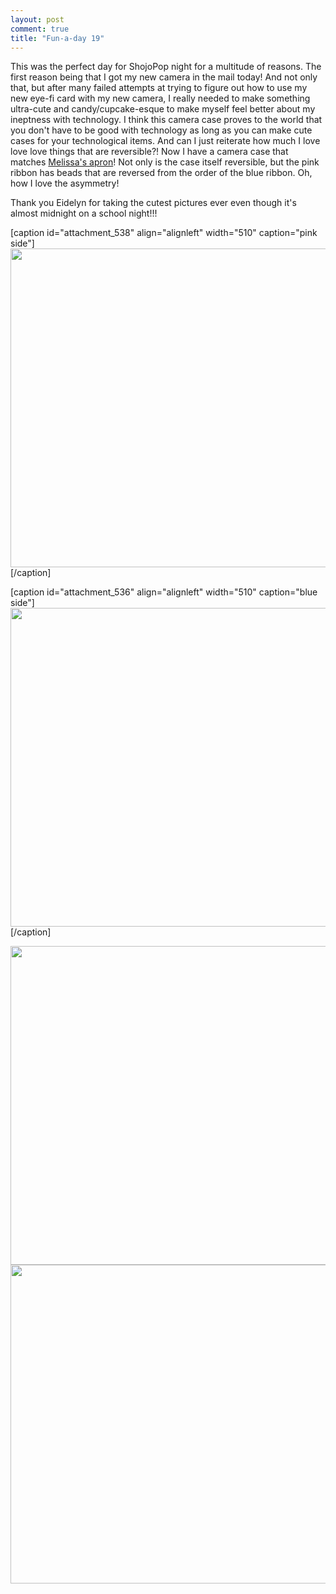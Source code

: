 ```yaml
---
layout: post
comment: true
title: "Fun-a-day 19"
---
```

This was the perfect day for ShojoPop night for a multitude of reasons. The first reason being that I got my new camera in the mail today! And not only that, but after many failed attempts at trying to figure out how to use my new eye-fi card with my new camera, I really needed to make something ultra-cute and candy/cupcake-esque to make myself feel better about my ineptness with technology. I think this camera case proves to the world that you don't have to be good with technology as long as you can make cute cases for your technological items. And can I just reiterate how much I love love love things that are reversible?! Now I have a camera case that matches <a href="http://ieatcupcakes.com/2010/07/12/cupcake-apron/">Melissa's apron</a>! Not only is the case itself reversible, but the pink ribbon has beads that are reversed from the order of the blue ribbon. Oh, how I love the asymmetry!

Thank you Eidelyn for taking the cutest pictures ever even though it's almost midnight on a school night!!!

[caption id="attachment_538" align="alignleft" width="510" caption="pink side"]<a rel="attachment wp-att-538" href="http://ieatcupcakes.com/2011/01/19/fun-a-day-19/camera-case-pink/"><img class="size-medium wp-image-538" title="camera-case-pink" src="http://ieatcupcakes.com/wp-content/uploads/2011/01/camera-case-pink-510x510.jpg" alt="" width="510" height="510" /></a>[/caption]

[caption id="attachment_536" align="alignleft" width="510" caption="blue side"]<a rel="attachment wp-att-536" href="http://ieatcupcakes.com/2011/01/19/fun-a-day-19/camera-case-blue/"><img class="size-medium wp-image-536" title="camera-case-blue" src="http://ieatcupcakes.com/wp-content/uploads/2011/01/camera-case-blue-510x510.jpg" alt="" width="510" height="510" /></a>[/caption]

<a rel="attachment wp-att-539" href="http://ieatcupcakes.com/2011/01/19/fun-a-day-19/camera-case-upright/"><img class="alignleft size-medium wp-image-539" title="camera-case-upright" src="http://ieatcupcakes.com/wp-content/uploads/2011/01/camera-case-upright-510x510.jpg" alt="" width="510" height="510" /></a><a rel="attachment wp-att-537" href="http://ieatcupcakes.com/2011/01/19/fun-a-day-19/camera-case-detail/"><img class="alignleft size-medium wp-image-537" title="camera-case-detail" src="http://ieatcupcakes.com/wp-content/uploads/2011/01/camera-case-detail-510x510.jpg" alt="" width="510" height="510" /></a>
